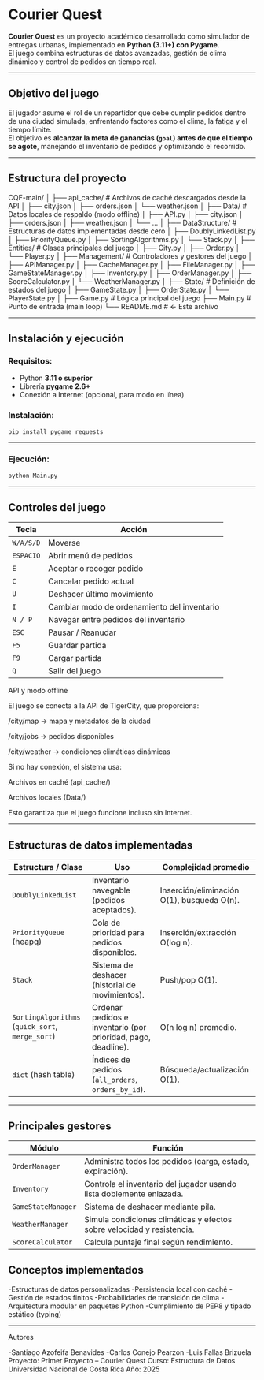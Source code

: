 # Courier Quest

**Courier Quest** es un proyecto académico desarrollado como simulador de entregas urbanas, implementado en **Python (3.11+) con Pygame**.  
El juego combina estructuras de datos avanzadas, gestión de clima dinámico y control de pedidos en tiempo real.

---

## Objetivo del juego

El jugador asume el rol de un repartidor que debe cumplir pedidos dentro de una ciudad simulada, enfrentando factores como el clima, la fatiga y el tiempo límite.  
El objetivo es **alcanzar la meta de ganancias (`goal`) antes de que el tiempo se agote**, manejando el inventario de pedidos y optimizando el recorrido.

---

## Estructura del proyecto

CQF-main/
│
├── api_cache/ # Archivos de caché descargados desde la API
│ ├── city.json
│ ├── orders.json
│ └── weather.json
│
├── Data/ # Datos locales de respaldo (modo offline)
│ ├── API.py
│ ├── city.json
│ ├── orders.json
│ ├── weather.json
│ └── ...
│
├── DataStructure/ # Estructuras de datos implementadas desde cero
│ ├── DoublyLinkedList.py
│ ├── PriorityQueue.py
│ ├── SortingAlgorithms.py
│ └── Stack.py
│
├── Entities/ # Clases principales del juego
│ ├── City.py
│ ├── Order.py
│ └── Player.py
│
├── Management/ # Controladores y gestores del juego
│ ├── APIManager.py
│ ├── CacheManager.py
│ ├── FileManager.py
│ ├── GameStateManager.py
│ ├── Inventory.py
│ ├── OrderManager.py
│ ├── ScoreCalculator.py
│ └── WeatherManager.py
│
├── State/ # Definición de estados del juego
│ ├── GameState.py
│ ├── OrderState.py
│ └── PlayerState.py
│
├── Game.py # Lógica principal del juego
├── Main.py # Punto de entrada (main loop)
└── README.md # ← Este archivo

---

## Instalación y ejecución

### Requisitos:
- Python **3.11 o superior**
- Librería **pygame 2.6+**
- Conexión a Internet (opcional, para modo en línea)

### Instalación:
```bash
pip install pygame requests

```
---

### Ejecución:

```bash
python Main.py
```
---
## Controles del juego
| Tecla     | Acción                                      |
| --------- | ------------------------------------------- |
| `W/A/S/D` | Moverse                                     |
| `ESPACIO` | Abrir menú de pedidos                       |
| `E`       | Aceptar o recoger pedido                    |
| `C`       | Cancelar pedido actual                      |
| `U`       | Deshacer último movimiento                  |
| `I`       | Cambiar modo de ordenamiento del inventario |
| `N / P`   | Navegar entre pedidos del inventario        |
| `ESC`     | Pausar / Reanudar                           |
| `F5`      | Guardar partida                             |
| `F9`      | Cargar partida                              |
| `Q`       | Salir del juego                             |


API y modo offline

El juego se conecta a la API de TigerCity, que proporciona:

/city/map → mapa y metadatos de la ciudad

/city/jobs → pedidos disponibles

/city/weather → condiciones climáticas dinámicas

Si no hay conexión, el sistema usa:

Archivos en caché (api_cache/)

Archivos locales (Data/)

Esto garantiza que el juego funcione incluso sin Internet.

---
## Estructuras de datos implementadas
| Estructura / Clase                               | Uso                                                           | Complejidad promedio                       |
| ------------------------------------------------ | ------------------------------------------------------------- | ------------------------------------------ |
| `DoublyLinkedList`                               | Inventario navegable (pedidos aceptados).                     | Inserción/eliminación O(1), búsqueda O(n). |
| `PriorityQueue` (heapq)                          | Cola de prioridad para pedidos disponibles.                   | Inserción/extracción O(log n).             |
| `Stack`                                          | Sistema de deshacer (historial de movimientos).               | Push/pop O(1).                             |
| `SortingAlgorithms` (`quick_sort`, `merge_sort`) | Ordenar pedidos e inventario (por prioridad, pago, deadline). | O(n log n) promedio.                       |
| `dict` (hash table)                              | Índices de pedidos (`all_orders`, `orders_by_id`).            | Búsqueda/actualización O(1).               |

---
## Principales gestores
| Módulo             | Función                                                                |
| ------------------ | ---------------------------------------------------------------------- |
| `OrderManager`     | Administra todos los pedidos (carga, estado, expiración).              |
| `Inventory`        | Controla el inventario del jugador usando lista doblemente enlazada.   |
| `GameStateManager` | Sistema de deshacer mediante pila.                                     |
| `WeatherManager`   | Simula condiciones climáticas y efectos sobre velocidad y resistencia. |
| `ScoreCalculator`  | Calcula puntaje final según rendimiento.                               |


## Conceptos  implementados
-Estructuras de datos personalizadas
-Persistencia local con caché
-Gestión de estados finitos
-Probabilidades de transición de clima
-Arquitectura modular en paquetes Python
-Cumplimiento de PEP8 y tipado estático (typing)

---
Autores

-Santiago Azofeifa Benavides
-Carlos Conejo Pearzon
-Luis Fallas Brizuela
Proyecto: Primer Proyecto – Courier Quest
Curso: Estructura de Datos
Universidad Nacional de Costa Rica
Año: 2025
